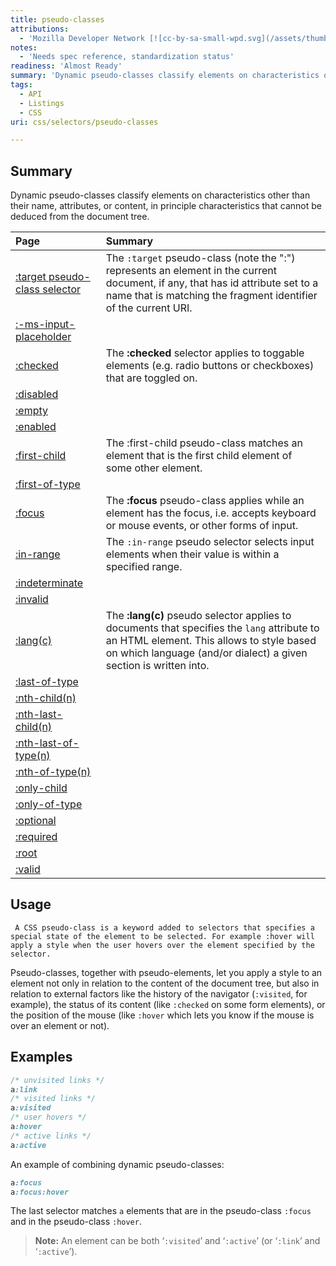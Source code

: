 ```yaml
---
title: pseudo-classes
attributions:
  - 'Mozilla Developer Network [![cc-by-sa-small-wpd.svg](/assets/thumb/8/8c/cc-by-sa-small-wpd.svg/120px-cc-by-sa-small-wpd.svg.png)](http://creativecommons.org/licenses/by-sa/3.0/us/): [Article](https://developer.mozilla.org/en-US/docs/CSS/Pseudo-classes)'
notes:
  - 'Needs spec reference, standardization status'
readiness: 'Almost Ready'
summary: 'Dynamic pseudo-classes classify elements on characteristics other than their name, attributes, or content, in principle characteristics that cannot be deduced from the document tree.'
tags:
  - API
  - Listings
  - CSS
uri: css/selectors/pseudo-classes

---
```

## <span>Summary</span>

Dynamic pseudo-classes classify elements on characteristics other than their name, attributes, or content, in principle characteristics that cannot be deduced from the document tree.

|Page|Summary|
|:---|:------|
|[:target pseudo-class selector](/CSS/Selectors/pseudo-classes/:target)|The `:target` pseudo-class (note the ":") represents an element in the current document, if any, that has id attribute set to a name that is matching the fragment identifier of the current URI.|
|[:-ms-input-placeholder](/css/selectors/pseudo-classes/:-ms-input-placeholder)||
|[:checked](/css/selectors/pseudo-classes/:checked)|The **:checked** selector applies to toggable elements (e.g. radio buttons or checkboxes) that are toggled on.|
|[:disabled](/css/selectors/pseudo-classes/:disabled)||
|[:empty](/css/selectors/pseudo-classes/:empty)||
|[:enabled](/css/selectors/pseudo-classes/:enabled)||
|[:first-child](/css/selectors/pseudo-classes/:first-child)|The :first-child pseudo-class matches an element that is the first child element of some other element.|
|[:first-of-type](/css/selectors/pseudo-classes/:first-of-type)||
|[:focus](/css/selectors/pseudo-classes/:focus)|The **:focus** pseudo-class applies while an element has the focus, i.e. accepts keyboard or mouse events, or other forms of input.|
|[:in-range](/css/selectors/pseudo-classes/:in-range)|The `:in-range` pseudo selector selects input elements when their value is within a specified range.|
|[:indeterminate](/css/selectors/pseudo-classes/:indeterminate)||
|[:invalid](/css/selectors/pseudo-classes/:invalid)||
|[:lang(c)](/css/selectors/pseudo-classes/:lang(c))|The **:lang(c)** pseudo selector applies to documents that specifies the `lang` attribute to an HTML element. This allows to style based on which language (and/or dialect) a given section is written into.|
|[:last-of-type](/css/selectors/pseudo-classes/:last-of-type)||
|[:nth-child(n)](/css/selectors/pseudo-classes/:nth-child(n))||
|[:nth-last-child(n)](/css/selectors/pseudo-classes/:nth-last-child(n))||
|[:nth-last-of-type(n)](/css/selectors/pseudo-classes/:nth-last-of-type(n))||
|[:nth-of-type(n)](/css/selectors/pseudo-classes/:nth-of-type(n))||
|[:only-child](/css/selectors/pseudo-classes/:only-child)||
|[:only-of-type](/css/selectors/pseudo-classes/:only-of-type)||
|[:optional](/css/selectors/pseudo-classes/:optional)||
|[:required](/css/selectors/pseudo-classes/:required)||
|[:root](/css/selectors/pseudo-classes/:root)||
|[:valid](/css/selectors/pseudo-classes/:valid)||

## <span>Usage</span>

     A CSS pseudo-class is a keyword added to selectors that specifies a special state of the element to be selected. For example :hover will apply a style when the user hovers over the element specified by the selector.

Pseudo-classes, together with pseudo-elements, let you apply a style to an element not only in relation to the content of the document tree, but also in relation to external factors like the history of the navigator (`:visited`, for example), the status of its content (like `:checked` on some form elements), or the position of the mouse (like `:hover` which lets you know if the mouse is over an element or not).

## <span>Examples</span>

``` css
/* unvisited links */
a:link
/* visited links */
a:visited
/* user hovers */
a:hover
/* active links */
a:active
```

 An example of combining dynamic pseudo-classes:

``` css
a:focus
a:focus:hover
```

 The last selector matches `a` elements that are in the pseudo-class `:focus` and in the pseudo-class `:hover`.

> **Note:** An element can be both ‘`:visited`’ and ‘`:active`’ (or ‘`:link`’ and ‘`:active`’).